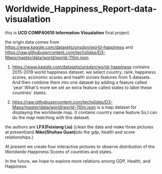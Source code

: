 # Worldwide_Happiness_Report-data-visualation

this is **UCD COMP40610 Information Visualation** final project.

the origin data comes from https://www.kaggle.com/datasets/unsdsn/world-happiness and https://raw.githubusercontent.com/techslides/D3-Maps/master/data/world/world-110m.json.

1. https://www.kaggle.com/datasets/unsdsn/world-happiness contains 2015-2019 world happiness dataset. we select country, rank, happiness scores, economic scores and health scroes features from 5 datasets. And then combine them into one dataset by adding a feature called 'year'.What's more we set an extra feature called states to label these countries' states.

2. https://raw.githubusercontent.com/techslides/D3-Maps/master/data/world/world-110m.json is a map dataset for displaying the worldwide map. It contains country name feature.So,I can do the map matching with this dataset.

the authors are **LFX(Feixiang Liu)** (clean the data and make three pictures at present)and **Niko(Shuhao Guan)**(do the gdp, health and score relationships.)

At present we create four interactive pictures to observe distribution of the Worldwide Happiness Scores of countries and states.

In the future, we  hope to explore more relations among GDP, Health, and Happiness.